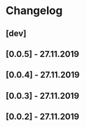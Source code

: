 # Changelog

[dev]
-----
[0.0.5] - 27.11.2019
---------------------
[0.0.4] - 27.11.2019
---------------------
[0.0.3] - 27.11.2019
---------------------
[0.0.2] - 27.11.2019
---------------------